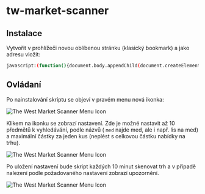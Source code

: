 # tw-market-scanner

## Instalace

Vytvořit v prohlížeči novou oblíbenou stránku (klasický bookmark) a jako adresu vložit:

```sh
javascript:(function(){document.body.appendChild(document.createElement('script')).src='https://deprivant.github.io/tw-market-scanner/dist/tw-market-scanner.min.js';})();
```

## Ovládaní

Po nainstalování skriptu se objeví v pravém menu nová ikonka:

![The West Market Scanner Menu Icon](./doc/twsm-menu-image.png?raw=true)

Klikem na ikonku se zobrazí nastavení. Zde je možné nastavit až 10 předmětů k vyhledávání, podle názvů ( `med` najde med, ale i např. lis na med) a maximální částky za jeden kus (neplést s celkovou částku nabídky na trhu).

![The West Market Scanner Menu Icon](doc/twsm-setting-image.png?raw=true)

Po uložení nastavení bude skript každých 10 minut skenovat trh a v případě nalezení podle požadovaného nastavení zobrazí upozornění.

![The West Market Scanner Menu Icon](../doc/twsm-results-image.png?raw=true)
